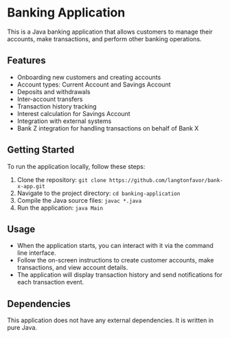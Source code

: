 
# Banking Application

This is a Java banking application that allows customers to manage their accounts, make transactions, and perform other banking operations.

## Features

- Onboarding new customers and creating accounts
- Account types: Current Account and Savings Account
- Deposits and withdrawals
- Inter-account transfers
- Transaction history tracking
- Interest calculation for Savings Account
- Integration with external systems
- Bank Z integration for handling transactions on behalf of Bank X

## Getting Started

To run the application locally, follow these steps:

1. Clone the repository: `git clone https://github.com/langtonfavor/bank-x-app.git`
2. Navigate to the project directory: `cd banking-application`
3. Compile the Java source files: `javac *.java`
4. Run the application: `java Main`

## Usage

- When the application starts, you can interact with it via the command line interface.
- Follow the on-screen instructions to create customer accounts, make transactions, and view account details.
- The application will display transaction history and send notifications for each transaction event.

## Dependencies

This application does not have any external dependencies. It is written in pure Java.
